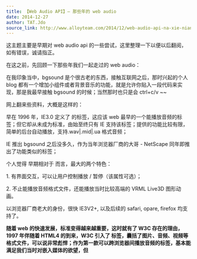 ```yaml
---
title: 【Web Audio API】— 那些年的 web audio
date: 2014-12-27
author: TAT.Jdo
source_link: http://www.alloyteam.com/2014/12/web-audio-api-na-xie-nian-di-web-audio/
---
```


<!-- {% raw %} - for jekyll -->

这主题主要是早期对 web audio api 的一些尝试，这里整理一下以便以后翻阅，如有错误，诚请指正。

在这之前，先回顾一下那些年我们一起走过的 web audio：

**<bgsound>**

在我印象当中，bgsound 是个很古老的东西，接触互联网之后，那时兴起的个人 blog 都有一个增加小组件或者背景音乐的功能，就是允许你贴入一段代码来实现，那是我最早接触 bgsound 的时候；当然那时也只是会 ctrl+c/v \~~

网上翻来些资料，大概是这样的：

早在 1996 年，IE3.0 定义了<bgsound> 的标签，这应该 web 最早的一个能播放音频的标签；但它却从未成为标准，由始至终只有 IE 支持该标签；提供的功能比较有限，简单的后台自动播放，支持.wav|.mid|.ua 格式音频；

**<embed>**

IE 推出 bgsound 之后没多久，作为当年浏览器厂商的大哥 - NetScape 同年即推出了功能类似的标签<embed>；

个人觉得<embed> 早期相对于<bgsound> 而言，最大的两个特色：

1. 有界面交互，可以让用户控制播放 / 暂停（该属性可选）；

2. 不止能播放音频格式文件，还能播放当时比较高端的 VRML Live3D 图形动画。

以浏览器厂商老大的身份，很快 IE3V2+, 以及后续的 safari, opare, firefox 均支持了<embed>。

**<object>**

随着 web 的快速发展，标准变得越来越重要，这时就有了 W3C 存在的理由，1997 年伴随着 HTML4 的到来，W3C 引入了<object> 标签，囊括了图片、音频、视频等格式文件，可以说非常彪悍；作为第一款可以跨浏览器间播放音频的标签，基本能满足我们当时对嵌入媒体的欲望，但<object> 同样存在自己的弊端，例如标签臃肿，依赖插件，SEO 困难等；

**<audio>**

08 年初，第一份正式的 HTML5 草案发布，引入更新的富媒体元素<video> <audio> <canvas>，这些标签的引入最大目的还是为了减少 web 富媒体应用对插件的依赖。仅从标签名来说就能很好区分各自的功能，这点无疑是非常有利于搜索引擎去索引资源的，相比<object> 来说，最明显的特色即是：

1. 标签语义化，结构更简单；

2. 脱离插件；

3. 简单的 javascript 内置方法以及事件交互。

看似对音频控制都比较完善，但开发者缺少了对音频数据的访问权限，在很多更动感的交互，更复杂的音效需求面前就显得力不从心了。

**\[Audio Data API]**

为了解决现状，Mozilla 社区提出了 [Audio Data API](https://wiki.mozilla.org/Audio_Data_API)，对<audio> 标签进行 js 能力方面的扩展，这套 API 主要还是以提供读取写入音频数据接口为主，例如：

```javascript
// 定义音频对象
var audio = new Audio();
var bufferLenth;
audio.src = "song.ogg";
audio.addEventListener("MozAudioAvailable", handleWithSample, false);
audio.addEventListener("loadedmetadata", handleWithMeta, false);
audio.play();
function handleWithMeta() {
    bufferLenth = audio.mozFrameBufferLength;
}
function handleWithSample(e) {
    var samples = e.frameBuffer;
    for (var i = 0; i < bufferLenth; i++) {
        // do something with audio data
        dosomething(samples[i]);
    }
}
```

基于 `MozAudioAvailable` 事件驱动读取音频原始数据

注：该方法已无法正确执行，Firefox 已转向 Web Audio API 的支持，后续的 Firefox 版本逐渐废弃了 Audio Data API 的旧接口。

但对于一个开发者来说，并非人人都是音频资深用户或者发烧级音乐玩家，而且在很多音频的专业效果处理上需涉及大量波形相关处理算法，这就直接把很多开发者拒之门外了，这也是为什么最后 W3C 推荐了 Web Audio API。

**\[Web Audio API]**

[Web Audio API](http://webaudio.github.io/web-audio-api/) 最早是 Chrome 社区提出并支持的，Web Audio API 是一套全新的相对独立的接口系统，对音频文件拥有更高的处理权限以及内置相关的音频专业效果处理，可以完全独立于 <audio> 标签而存在。这里把`内置相关音频专业效果处理`标红主要是因为，我个人觉得这是 Web Audio API 相对于 Audio Data API 最大的一个区别，也是为什么最终被 W3C 推荐的原因。

大概整了一下 Web Audio API 的新特点：

1. 更精准的时间控制；

2. 可完全独立<audio>，允许更多音频文件同时播放，用于游戏或者复杂音频应用场景；

3. 模块化路由连接方式，让音频操作更加灵活形象；

4. 实时的频域、时域数据访问 / 操作；

5. 更多专业的音频处理方法

(1) 音道分离 / 合并；

(2) 音频延时效果；

(3) 内置频率滤波器；

(4) 音频空间感效果以及多普勒效应模拟；

(5) 音频卷积运算（用于声场环境模拟）；

(6) 自定义波形生成器；

(7) 波形非线性失真处理。

未完待续...

下期预告：[【Web Audio API】— 初探音频上下文与音频节点](http://www.alloyteam.com/2015/01/web-audio-api-yin-pin-shang-xia-wen-yu-yin-pin-jie-dian-di-shi-yong-fang-shi/)


<!-- {% endraw %} - for jekyll -->